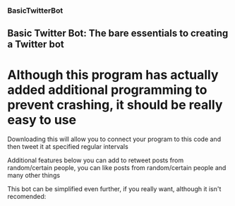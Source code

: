 ### BasicTwitterBot
## Basic Twitter Bot: The bare essentials to creating a Twitter bot

# Although this program has actually added additional programming to prevent crashing, it should be really easy to use

Downloading this will allow you to connect your program to this code and then tweet it at specified regular intervals

Additional features below you can add to retweet posts from random/certain people, you can like posts from random/certain people and many other things

This bot can be simplified even further, if you really want, although it isn't recomended:
